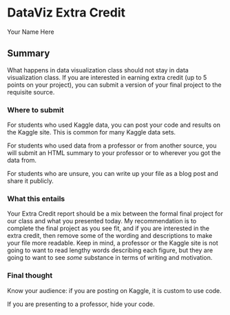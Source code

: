 # DataViz Extra Credit
Your Name Here  

## Summary

What happens in data visualization class should not stay in data visualization class. If you are interested in earning extra credit (up to 5 points on your project), you can submit a version of your final project to the requisite source. 

### Where to submit

For students who used Kaggle data, you can post your code and results on the Kaggle site. This is common for many Kaggle data sets.

For students who used data from a professor or from another source, you will submit an HTML summary to your professor or to wherever you got the data from. 

For students who are unsure, you can write up your file as a blog post and share it publicly.

### What this entails

Your Extra Credit report should be a mix between the formal final project for our class and what you presented today. My recommendation is to complete the final project as you see fit, and if you are interested in the extra credit, then remove some of the wording and descriptions to make your file more readable. Keep in mind, a professor or the Kaggle site is not going to want to read lengthy words describing each figure, but they are going to want to see *some* substance in terms of writing and motivation.

### Final thought

Know your audience: if you are posting on Kaggle, it is custom to use code. 

If you are presenting to a professor, hide your code. 

